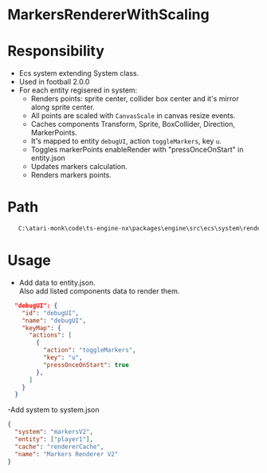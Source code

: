 # MarkersRendererWithScaling

# Responsibility

- Ecs system extending System class.
- Used in football 2.0.0
- For each entity regisered in system:
  - Renders points: sprite center, collider box center and it's mirror along sprite center.
  - All points are scaled with `CanvasScale` in canvas resize events.
  - Caches components Transform, Sprite, BoxCollider, Direction, MarkerPoints.
  - It's mapped to entity `debugUI`, action `toggleMarkers`, key `u`.
  - Toggles markerPoints enableRender with "pressOnceOnStart" in entity.json
  - Updates markers calculation.
  - Renders markers points.

# Path

```bash
   C:\atari-monk\code\ts-engine-nx\packages\engine\src\ecs\system\renderer\MarkersRenderer.ts
```

# Usage

- Add data to entity.json.  
  Also add listed components data to render them.

```json
  "debugUI": {
    "id": "debugUI",
    "name": "debugUI",
    "keyMap": {
      "actions": [
        {
          "action": "toggleMarkers",
          "key": "u",
          "pressOnceOnStart": true
        },
      ]
    }
  }
```

-Add system to system.json

```json
{
  "system": "markersV2",
  "entity": ["player1"],
  "cache": "rendererCache",
  "name": "Markers Renderer V2"
}
```
